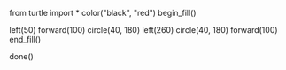 from turtle import *
color("black", "red")
begin_fill()

left(50)
forward(100)
circle(40, 180)
left(260)
circle(40, 180)
forward(100)
end_fill()

done()
